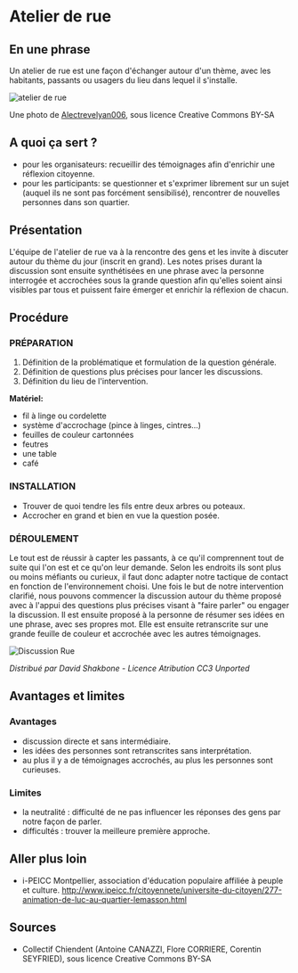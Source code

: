 # Atelier de rue

## En une phrase  
Un atelier de rue est une façon d'échanger autour d'un thème, avec les habitants, passants ou usagers du lieu dans lequel il s'installe.

![atelier de rue](http://upload.wikimedia.org/wikipedia/commons/thumb/1/11/People_engaging_in_conversation.jpg/640px-People_engaging_in_conversation.jpg)

Une photo de [Alectrevelyan006](http://commons.wikimedia.org/wiki/File:People_engaging_in_conversation.jpg), sous licence Creative Commons BY-SA

## A quoi ça sert ?

* pour les organisateurs: recueillir des témoignages afin d'enrichir une réflexion citoyenne.
* pour les participants: se questionner et s'exprimer librement sur un sujet (auquel ils ne sont pas forcément sensibilisé), rencontrer de nouvelles personnes dans son quartier.

## Présentation 

L'équipe de l'atelier de rue va à la rencontre des gens et les invite à discuter autour du thème du jour (inscrit en grand). Les notes prises durant la discussion sont ensuite synthétisées en une phrase avec la personne interrogée et accrochées sous la grande question afin qu'elles soient ainsi visibles par tous et puissent faire émerger et enrichir la réflexion de chacun. 

## Procédure 

### PRÉPARATION

1. Définition de la problématique et formulation de la question générale.
2. Définition de questions plus précises pour lancer les discussions.
3. Définition du lieu de l'intervention. 

**Matériel:**
* fil à linge ou cordelette
* système d'accrochage (pince à linges, cintres...)
* feuilles de couleur cartonnées
* feutres
* une table
* café 

### INSTALLATION

* Trouver de quoi tendre les fils entre deux arbres ou poteaux.
* Accrocher en grand et bien en vue la question posée.

### DÉROULEMENT

Le tout est de réussir à capter les passants, à ce qu'il comprennent tout de suite qui l'on est et ce qu'on leur demande. Selon les endroits ils sont plus ou moins méfiants ou curieux, il faut donc adapter notre tactique de contact en fonction de l'environnement choisi.
Une fois le but de notre intervention clarifié, nous pouvons commencer la discussion autour du thème proposé avec à l'appui des questions plus précises visant à "faire parler" ou engager la discussion.
Il est ensuite proposé à la personne de résumer ses idées en une phrase, avec ses propres mot. Elle est ensuite retranscrite sur une grande feuille de couleur et accrochée avec les autres témoignages.

![Discussion Rue](http://upload.wikimedia.org/wikipedia/commons/thumb/9/94/Occupy_Wall_Street_Group_Discussion_2011_Shankbone.JPG/640px-Occupy_Wall_Street_Group_Discussion_2011_Shankbone.JPG)

*Distribué par David Shakbone - Licence Atribution CC3 Unported*
## Avantages et limites 

### Avantages 
* discussion directe et sans intermédiaire.
* les idées des personnes sont retranscrites sans interprétation.
* au plus il y a de témoignages accrochés, au plus les personnes sont curieuses.

### Limites 
* la neutralité : difficulté de ne pas influencer les réponses des gens par notre façon de parler.
* difficultés : trouver la meilleure première approche.

## Aller plus loin

* i-PEICC Montpellier, association d'éducation populaire affiliée à peuple et culture.  http://www.ipeicc.fr/citoyennete/universite-du-citoyen/277-animation-de-luc-au-quartier-lemasson.html

## Sources

* Collectif Chiendent (Antoine CANAZZI, Flore CORRIERE, Corentin SEYFRIED), sous licence Creative Commons BY-SA
